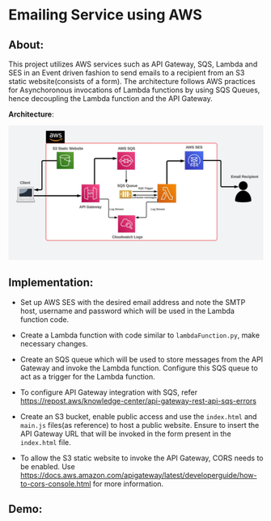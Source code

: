 # Emailing Service using AWS
## About:

This project utilizes AWS services such as API Gateway, SQS, Lambda and SES in an Event driven fashion to send emails to a recipient from an S3 static website(consists of a form). The architecture follows AWS practices for Asynchoronous invocations of Lambda functions by using SQS Queues, hence decoupling the Lambda function and the API Gateway.

**Architecture**:

![Alt text](APIGateway_Arch.jpg)

## Implementation:
- Set up AWS SES with the desired email address and note the SMTP host, username and password which will be used in the Lambda function code.

- Create a Lambda function with code similar to `lambdaFunction.py`, make necessary changes.

- Create an SQS queue which will be used to store messages from the API Gateway and invoke the Lambda function. Configure this SQS queue to act as a trigger for the Lambda function.

- To configure API Gateway integration with SQS, refer https://repost.aws/knowledge-center/api-gateway-rest-api-sqs-errors

- Create an S3 bucket, enable public access and use the `index.html` and `main.js` files(as reference) to host a public website. Ensure to insert the API Gateway URL that will be invoked in the form present in the `index.html` file.

- To allow the S3 static website to invoke the API Gateway, CORS needs to be enabled. Use https://docs.aws.amazon.com/apigateway/latest/developerguide/how-to-cors-console.html for more information.

## Demo:
